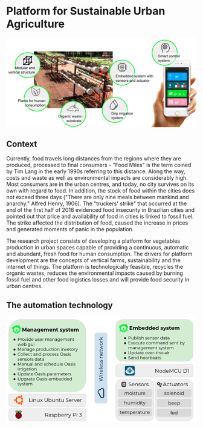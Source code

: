 # Platform for Sustainable Urban Agriculture

![platform overview](docs/img/platform.png)

## Context
Currently, food travels long distances from the regions where they are produced, processed to final consumers - "Food Miles" is the term coined by Tim Lang in the early 1990s referring to this distance. Along the way, costs and waste as well as environmental impacts are considerably high. Most consumers are in the urban centres, and today, no city survives on its own with regard to food. In addition, the stock of food within the cities does not exceed three days ("There are only nine meals between mankind and anarchy." Alfred Henry, 1906). The "truckers' strike" that occurred at the end of the first half of 2018 evidenced food insecurity in Brazilian cities and pointed out that price and availability of food in cities is linked to fossil fuel. The strike affected the distribution of food, caused the increase in prices and generated moments of panic in the population.

The research project consists of developing a platform for vegetables production in urban spaces capable of providing a continuous, automatic and abundant, fresh food for human consumption. The drivers for platform development are the concepts of vertical farms, sustainability and the internet of things. The platform is technologically feasible, recycles the organic wastes, reduces the environmental impacts caused by burning fossil fuel and other food logistics losses and will provide food security in urban centres.

## The automation technology
![technology overview](docs/img/technology_overview.png)
